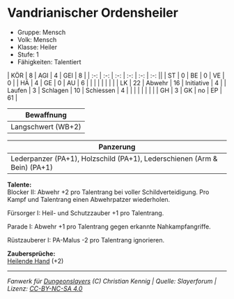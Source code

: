 # Vandrianischer Ordensheiler  
- Gruppe: Mensch  
- Volk: Mensch  
- Klasse: Heiler  
- Stufe: 1  
- Fähigkeiten: Talentiert  


| KÖR    | 8  | AGI      | 4  | GEI        | 8  |
| :-: | :-: | :-: | :-: | :-: | :-: ||
| ST     | 0  | BE       | 0  | VE         | 0  |
| HÄ     | 4  | GE       | 0  | AU         | 6  |
|        |    |          |    |            |    |
| LK     | 22 | Abwehr   | 16 | Initiative | 4  |
| Laufen | 3  | Schlagen | 10 | Schiessen  | 4  |
|        |    |          |    |            |    |
| GH     | 3  | GK       | no | EP         | 61 |


| Bewaffnung |
| --- |
| Langschwert (WB+2) |


| Panzerung |
| --- |
| Lederpanzer (PA+1), Holzschild (PA+1), Lederschienen (Arm & Bein) (PA+1) |


**Talente:**  
Blocker II: Abwehr +2 pro Talentrang bei voller Schildverteidigung. Pro Kampf und Talentrang einen Abwehrpatzer wiederholen.

Fürsorger I: Heil- und Schutzzauber +1 pro Talentrang.

Parade I: Abwehr +1 pro Talentrang gegen erkannte Nahkampfangriffe.

Rüstzauberer I: PA-Malus -2 pro Talentrang ignorieren.


**Zaubersprüche:**  
[Heilende Hand](/grw/zauber/heilende-hand.md) (+2)




___
*Fanwerk für [Dungeonslayers](https://www.dungeonslayers.net/) (C) Christian Kennig | Quelle: Slayerforum | Lizenz: [CC-BY-NC-SA 4.0](https://creativecommons.org/licenses/by-nc-sa/4.0/deed.de)*